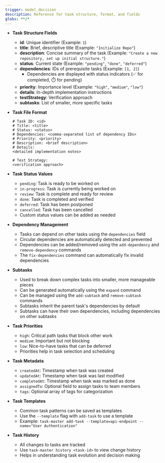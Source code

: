 ```yaml
---
trigger: model_decision
description: Reference for task structure, format, and fields
globs: **/*
---
```


- **Task Structure Fields**

  - **id**: Unique identifier (Example: `1`)
  - **title**: Brief, descriptive title (Example: `"Initialize Repo"`)
  - **description**: Concise summary of the task (Example: `"Create a new repository, set up initial structure."`)
  - **status**: Current state (Example: `"pending"`, `"done"`, `"deferred"`)
  - **dependencies**: IDs of prerequisite tasks (Example: `[1, 2]`)
    - Dependencies are displayed with status indicators (✅ for completed, ⏱️ for pending)
  - **priority**: Importance level (Example: `"high"`, `"medium"`, `"low"`)
  - **details**: In-depth implementation instructions
  - **testStrategy**: Verification approach
  - **subtasks**: List of smaller, more specific tasks

- **Task File Format**

  ```
  # Task ID: <id>
  # Title: <title>
  # Status: <status>
  # Dependencies: <comma-separated list of dependency IDs>
  # Priority: <priority>
  # Description: <brief description>
  # Details:
  <detailed implementation notes>

  # Test Strategy:
  <verification approach>
  ```

- **Task Status Values**

  - `pending`: Task is ready to be worked on
  - `in-progress`: Task is currently being worked on
  - `review`: Task is complete and ready for review
  - `done`: Task is completed and verified
  - `deferred`: Task has been postponed
  - `cancelled`: Task has been cancelled
  - Custom status values can be added as needed

- **Dependency Management**

  - Tasks can depend on other tasks using the `dependencies` field
  - Circular dependencies are automatically detected and prevented
  - Dependencies can be added/removed using the `add-dependency` and `remove-dependency` commands
  - The `fix-dependencies` command can automatically fix invalid dependencies

- **Subtasks**

  - Used to break down complex tasks into smaller, more manageable pieces
  - Can be generated automatically using the `expand` command
  - Can be managed using the `add-subtask` and `remove-subtask` commands
  - Subtasks inherit the parent task's dependencies by default
  - Subtasks can have their own dependencies, including dependencies on other subtasks

- **Task Priorities**

  - `high`: Critical path tasks that block other work
  - `medium`: Important but not blocking
  - `low`: Nice-to-have tasks that can be deferred
  - Priorities help in task selection and scheduling

- **Task Metadata**

  - `createdAt`: Timestamp when task was created
  - `updatedAt`: Timestamp when task was last modified
  - `completedAt`: Timestamp when task was marked as done
  - `assignedTo`: Optional field to assign tasks to team members
  - `tags`: Optional array of tags for categorization

- **Task Templates**

  - Common task patterns can be saved as templates
  - Use the `--template` flag with `add-task` to use a template
  - Example: `task-master add-task --template=api-endpoint --name="User Authentication"`

- **Task History**
  - All changes to tasks are tracked
  - Use `task-master history <task-id>` to view change history
  - Helps in understanding task evolution and decision making

